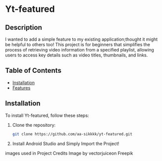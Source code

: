 # Yt-featured



## Description

 I wanted to add a simple feature to my existing application;thought it might be helpful to others too! This project is for beginners that simplifies the process of retrieving video information from a specified playlist, allowing users to access key details such as video titles, thumbnails, and links.

## Table of Contents

- [Installation](#installation)
- [Features](#features)

## Installation

To install Yt-featured, follow these steps:

1. Clone the repository:

   ```bash
   git clone https://github.com/aa-sikkkk/yt-featured.git

  2. Install Android Studio and Simply Import the Project!

images used in Project Credits
Image by vectorjuiceon Freepik


